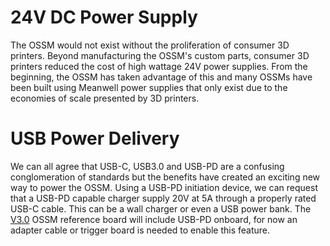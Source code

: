 # 24V DC Power Supply
The OSSM would not exist without the proliferation of consumer 3D printers. Beyond manufacturing the OSSM's custom parts, consumer 3D printers reduced the cost of high wattage 24V power supplies. From the beginning, the OSSM has taken advantage of this and many OSSMs have been built using Meanwell power supplies that only exist due to the economies of scale presented by 3D printers. 
# USB Power Delivery
We can all agree that USB-C, USB3.0 and USB-PD are a confusing conglomeration of standards but the benefits have created an exciting new way to power the OSSM. Using a USB-PD initiation device, we can request that a USB-PD capable charger supply 20V at 5A through a properly rated USB-C cable. This can be a wall charger or even a USB power bank. The [V3.0](../boards/v3.0) OSSM reference board will include USB-PD onboard, for now an adapter cable or trigger board is needed to enable this feature. 
